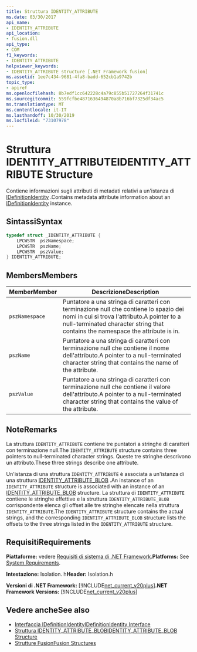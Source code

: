 ```yaml
---
title: Struttura IDENTITY_ATTRIBUTE
ms.date: 03/30/2017
api_name:
- IDENTITY_ATTRIBUTE
api_location:
- fusion.dll
api_type:
- COM
f1_keywords:
- IDENTITY_ATTRIBUTE
helpviewer_keywords:
- IDENTITY_ATTRIBUTE structure [.NET Framework fusion]
ms.assetid: 1ee7c434-9681-4fa8-badd-652cb1a9742b
topic_type:
- apiref
ms.openlocfilehash: 8b7edf1cc642228c4a79c855b51727264f31741c
ms.sourcegitcommit: 559fcfbe4871636494870a8b716bf7325df34ac5
ms.translationtype: MT
ms.contentlocale: it-IT
ms.lasthandoff: 10/30/2019
ms.locfileid: "73107978"
---
```

# <a name="identity_attribute-structure"></a><span data-ttu-id="6fde1-102">Struttura IDENTITY_ATTRIBUTE</span><span class="sxs-lookup"><span data-stu-id="6fde1-102">IDENTITY_ATTRIBUTE Structure</span></span>
<span data-ttu-id="6fde1-103">Contiene informazioni sugli attributi di metadati relativi a un'istanza di [IDefinitionIdentity](idefinitionidentity-interface.md) .</span><span class="sxs-lookup"><span data-stu-id="6fde1-103">Contains metadata attribute information about an [IDefinitionIdentity](idefinitionidentity-interface.md) instance.</span></span>  
  
## <a name="syntax"></a><span data-ttu-id="6fde1-104">Sintassi</span><span class="sxs-lookup"><span data-stu-id="6fde1-104">Syntax</span></span>  
  
```cpp  
typedef struct _IDENTITY_ATTRIBUTE {  
    LPCWSTR  pszNamespace;  
    LPCWSTR  pszName;  
    LPCWSTR  pszValue;  
} IDENTITY_ATTRIBUTE;  
```  
  
## <a name="members"></a><span data-ttu-id="6fde1-105">Members</span><span class="sxs-lookup"><span data-stu-id="6fde1-105">Members</span></span>  
  
|<span data-ttu-id="6fde1-106">Member</span><span class="sxs-lookup"><span data-stu-id="6fde1-106">Member</span></span>|<span data-ttu-id="6fde1-107">Descrizione</span><span class="sxs-lookup"><span data-stu-id="6fde1-107">Description</span></span>|  
|------------|-----------------|  
|`pszNamespace`|<span data-ttu-id="6fde1-108">Puntatore a una stringa di caratteri con terminazione null che contiene lo spazio dei nomi in cui si trova l'attributo.</span><span class="sxs-lookup"><span data-stu-id="6fde1-108">A pointer to a null-terminated character string that contains the namespace the attribute is in.</span></span>|  
|`pszName`|<span data-ttu-id="6fde1-109">Puntatore a una stringa di caratteri con terminazione null che contiene il nome dell'attributo.</span><span class="sxs-lookup"><span data-stu-id="6fde1-109">A pointer to a null-terminated character string that contains the name of the attribute.</span></span>|  
|`pszValue`|<span data-ttu-id="6fde1-110">Puntatore a una stringa di caratteri con terminazione null che contiene il valore dell'attributo.</span><span class="sxs-lookup"><span data-stu-id="6fde1-110">A pointer to a null-terminated character string that contains the value of the attribute.</span></span>|  
  
## <a name="remarks"></a><span data-ttu-id="6fde1-111">Note</span><span class="sxs-lookup"><span data-stu-id="6fde1-111">Remarks</span></span>  
 <span data-ttu-id="6fde1-112">La struttura `IDENTITY_ATTRIBUTE` contiene tre puntatori a stringhe di caratteri con terminazione null.</span><span class="sxs-lookup"><span data-stu-id="6fde1-112">The `IDENTITY_ATTRIBUTE` structure contains three pointers to null-terminated character strings.</span></span> <span data-ttu-id="6fde1-113">Queste tre stringhe descrivono un attributo.</span><span class="sxs-lookup"><span data-stu-id="6fde1-113">These three strings describe one attribute.</span></span>  
  
 <span data-ttu-id="6fde1-114">Un'istanza di una struttura `IDENTITY_ATTRIBUTE` è associata a un'istanza di una struttura [IDENTITY_ATTRIBUTE_BLOB](identity-attribute-blob-structure.md) .</span><span class="sxs-lookup"><span data-stu-id="6fde1-114">An instance of an `IDENTITY_ATTRIBUTE` structure is associated with an instance of an [IDENTITY_ATTRIBUTE_BLOB](identity-attribute-blob-structure.md) structure.</span></span> <span data-ttu-id="6fde1-115">La struttura di `IDENTITY_ATTRIBUTE` contiene le stringhe effettive e la struttura `IDENTITY_ATTRIBUTE_BLOB` corrispondente elenca gli offset alle tre stringhe elencate nella struttura `IDENTITY_ATTRIBUTE`.</span><span class="sxs-lookup"><span data-stu-id="6fde1-115">The `IDENTITY_ATTRIBUTE` structure contains the actual strings, and the corresponding `IDENTITY_ATTRIBUTE_BLOB` structure lists the offsets to the three strings listed in the `IDENTITY_ATTRIBUTE` structure.</span></span>  
  
## <a name="requirements"></a><span data-ttu-id="6fde1-116">Requisiti</span><span class="sxs-lookup"><span data-stu-id="6fde1-116">Requirements</span></span>  
 <span data-ttu-id="6fde1-117">**Piattaforme:** vedere [Requisiti di sistema di .NET Framework](../../get-started/system-requirements.md).</span><span class="sxs-lookup"><span data-stu-id="6fde1-117">**Platforms:** See [System Requirements](../../get-started/system-requirements.md).</span></span>  
  
 <span data-ttu-id="6fde1-118">**Intestazione:** Isolation. h</span><span class="sxs-lookup"><span data-stu-id="6fde1-118">**Header:** Isolation.h</span></span>  
  
 <span data-ttu-id="6fde1-119">**Versioni di .NET Framework:** [!INCLUDE[net_current_v20plus](../../../../includes/net-current-v20plus-md.md)]</span><span class="sxs-lookup"><span data-stu-id="6fde1-119">**.NET Framework Versions:** [!INCLUDE[net_current_v20plus](../../../../includes/net-current-v20plus-md.md)]</span></span>  
  
## <a name="see-also"></a><span data-ttu-id="6fde1-120">Vedere anche</span><span class="sxs-lookup"><span data-stu-id="6fde1-120">See also</span></span>

- [<span data-ttu-id="6fde1-121">Interfaccia IDefinitionIdentity</span><span class="sxs-lookup"><span data-stu-id="6fde1-121">IDefinitionIdentity Interface</span></span>](idefinitionidentity-interface.md)
- [<span data-ttu-id="6fde1-122">Struttura IDENTITY_ATTRIBUTE_BLOB</span><span class="sxs-lookup"><span data-stu-id="6fde1-122">IDENTITY_ATTRIBUTE_BLOB Structure</span></span>](identity-attribute-blob-structure.md)
- [<span data-ttu-id="6fde1-123">Strutture Fusion</span><span class="sxs-lookup"><span data-stu-id="6fde1-123">Fusion Structures</span></span>](fusion-structures.md)
